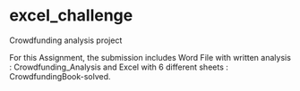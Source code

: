 # excel_challenge
 Crowdfunding analysis project
 
For this Assignment, the submission includes Word File with written analysis : Crowdfunding_Analysis and Excel with 6 different sheets : CrowdfundingBook-solved.